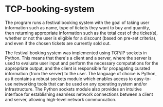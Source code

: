 # TCP-booking-system
The program runs a festival booking system with the goal of taking user information such as name, type of tickets they want to buy and quantity, then returning appropriate information such as the total cost of the ticket(s), whether or not the user is eligible for a discount (based on pre-set criteria), and even if the chosen tickets are currently sold out.

The festival booking system was implemented using TCP/IP sockets in Python. This means that there's a client and a server, where the server is used to evaluate user input and perform the necessary computations for the appropriate output, and the client is responsible for propagating curated information (from the server) to the user. The language of choice is Python, as it contains a robust sockets module which enables access to easy-to-use networking tools that can be used on any operating system and/or infrastructure. The Python sockets module also provides an intuitive interface for establishing seamless network connections between a client and server, allowing high-level network communcation.
